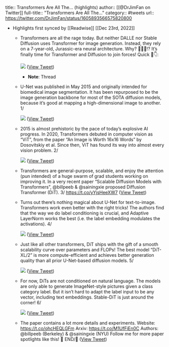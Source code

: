 title:: Transformers Are All The... (highlights)
author:: [[@DrJimFan on Twitter]]
full-title:: "Transformers Are All The..."
category:: #tweets
url:: https://twitter.com/DrJimFan/status/1605893566575820800

- Highlights first synced by [[Readwise]] [[Dec 23rd, 2022]]
	- Transformers are all the rage today. But neither DALLE nor Stable Diffusion uses Transformer for image generation. Instead, they rely on a 7-year-old, Jurassic-era neural architecture. Why? 🤷🏾‍♀️⁉️ It’s finally time for Transformer and Diffusion to join forces! Quick 🧵👇: 
	  
	  ![](https://pbs.twimg.com/media/FklHr-iXEAAz0Io.jpg) ([View Tweet](https://twitter.com/DrJimFan/status/1605893566575820800))
		- **Note**: Thread
	- U-Net was published in May 2015 and originally intended for biomedical image segmentation. It has been repurposed to be the image generation backbone for most of the SOTA diffusion models, because it’s good at mapping a high-dimensional image to another. 1/ 
	  
	  ![](https://pbs.twimg.com/media/FklHsWjWAAA5RS2.jpg) ([View Tweet](https://twitter.com/DrJimFan/status/1605893572955455489))
	- 2015 is almost prehistoric by the pace of today’s explosive AI progress. In 2020, Transformers debuted in computer vision as “ViT”, from the paper “An Image is Worth 16x16 Words” by Dosovitskiy et al. Since then, ViT has found its way into almost every vision problem. 2/ 
	  
	  ![](https://pbs.twimg.com/media/FklHstIWAAIWdc3.jpg) ([View Tweet](https://twitter.com/DrJimFan/status/1605893579271917571))
	- Transformers are general-purpose, scalable, and enjoy the attention (pun intended) of a huge swarm of grad students working on improving it. In a very recent paper “Scalable Diffusion Models with Transformers”, @billpeeb & @sainingxie proposed Diffusion Transformer (DiT). 3/ https://t.co/yYjsHeeXW7 ([View Tweet](https://twitter.com/DrJimFan/status/1605893662000369665))
	- Turns out there’s nothing magical about U-Net for text-to-image. Transformers work even better with the right tricks! The authors find that the way we do label conditioning is crucial, and Adaptive LayerNorm works the best (i.e. the label embedding modulates the activations). 4/ 
	  
	  ![](https://pbs.twimg.com/media/FklHx7sX0AIEB9w.jpg) ([View Tweet](https://twitter.com/DrJimFan/status/1605893667947831296))
	- Just like all other transformers, DiT ships with the gift of a smooth scalability curve over parameters and FLOPs! The best model “DiT-XL/2” is more compute-efficient and achieves better generation quality than all prior U-Net-based diffusion models. 5/ 
	  
	  ![](https://pbs.twimg.com/media/FklHyPAXoAA-nLQ.jpg) ([View Tweet](https://twitter.com/DrJimFan/status/1605893673794822145))
	- For now, DiTs are not conditioned on natural language. The models are only able to generate ImageNet-style pictures given a class category label. But it isn’t hard to adapt the label input to be any vector, including text embeddings. Stable-DiT is just around the corner! 6/ 
	  
	  ![](https://pbs.twimg.com/media/FklHylwWIAQDHKy.jpg) ([View Tweet](https://twitter.com/DrJimFan/status/1605893683429220357))
	- The paper contains a lot more details and experiments. 
	  Website: https://t.co/ohcHEQLGFm
	  Arxiv: https://t.co/M1UfFiEn0C
	  Authors: @billpeeb (Berkeley) & @sainingxie (NYU)
	  Follow me for more paper spotlights like this! 🙌
	  END/🧵 ([View Tweet](https://twitter.com/DrJimFan/status/1605893688357318662))